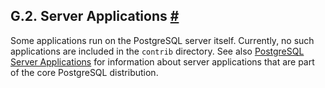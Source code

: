 ## G.2. Server Applications [#](#CONTRIB-PROG-SERVER)

Some applications run on the PostgreSQL server itself. Currently, no such applications are included in the `contrib` directory. See also [PostgreSQL Server Applications](reference-server "PostgreSQL Server Applications") for information about server applications that are part of the core PostgreSQL distribution.